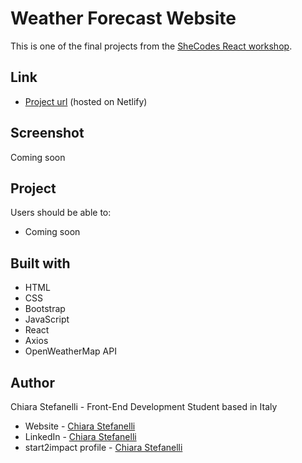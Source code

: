 # Weather Forecast Website

This is one of the final projects from the [SheCodes React workshop](https://www.shecodes.io/react).

## Link

- [Project url](https://shecodesreact-weather-forecast.netlify.app/) (hosted on Netlify)

## Screenshot

Coming soon

## Project

Users should be able to:

- Coming soon

## Built with

- HTML
- CSS
- Bootstrap
- JavaScript
- React
- Axios
- OpenWeatherMap API

## Author

Chiara Stefanelli - Front-End Development Student based in Italy

- Website - [Chiara Stefanelli](https://chiarastefanelli.netlify.app/)
- LinkedIn - [Chiara Stefanelli](https://www.linkedin.com/in/chiarastefanelli/?locale=en_US)
- start2impact profile - [Chiara Stefanelli](https://talent.start2impact.it/profile/chiara-stefanelli-13)
